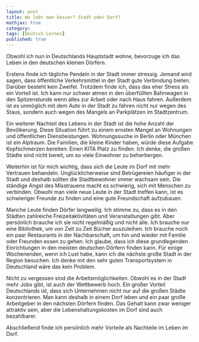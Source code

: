 ```yaml
---
layout: post
title: Wo lebt man besser? Stadt oder Dorf?
mathjax: true
category:
tags: [Deutsch Lernen]
published: true
---
```

Obwohl ich nun in Deutschlands Hauptstadt wohne, bevorzuge ich das Leben in den deutschen kleinen Dörfern.

Erstens finde ich tägliche Pendeln in der Stadt immer stressig. Jemand wird sagen, dass öffentliche Verkehrsmittel in der Stadt gute Verbindung bieten. Darüber besteht kein Zweifel. Trotzdem finde ich, dass das eher Stress als ein Vorteil ist. Ich kann nur schwer atmen in den überfüllten Bahnwagen in den Spitzenstunde wenn alles zur Arbeit oder nach Haus fahren. Außerdem ist es unmöglich mit dem Auto in der Stadt zu fahren nicht nur wegen des Staus, sondern auch wegen des Mangels an Parkplätzen im Stadtzentrum. 
 
Ein weiterer Nachteil des Lebens in der Stadt ist die hohe Anzahl der Bevölkerung. Diese Situation führt zu einem ernsten Mangel an Wohnungen und öffentlichen Dienstleistungen. Wohnungssuche in Berlin oder München ist ein Alptraum. Die Familien, die kleine Kinder haben, würde diese Aufgabe Kopfschmerzen bereiten: Einen KITA Platz zu finden. Ich denke, die großen Städte sind nicht bereit, um so viele Einwohner zu beherbergen.

Weiterhin ist für mich wichtig, dass sich die Leute im Dorf mit mehr Vertrauen behandeln. Unglücklicherweise sind Betrügereien häufiger in der Stadt und deshalb sollten die Stadtbewohner immer wachsam sein. Die ständige Angst des Misstrauens macht es schwierig, sich mit Menschen zu verbinden. Obwohl man viele neue Leute in der Stadt treffen kann, ist es schwieriger Freunde zu finden und eine gute Freundschaft aufzubauen.

Manche Leute finden Dörfer langweilig. Ich stimme zu, dass es in den Städten zahlreiche Freizeitaktivitäten und Veranstaltungen gibt. Aber persönlich brauche ich sie nicht regelmäßig und nicht alle. Ich brauche nur eine Bibliothek, um von Zeit zu Zeit Bücher auszuleihen. Ich brauche noch ein paar Restaurants in der Nachbarschaft, um hin und wieder mit Familie oder Freunden essen zu gehen. Ich glaube, dass ich diese grundlegenden Einrichtungen in den meisten deutschen Dörfern finden kann. Für einige Wochenenden, wenn ich Lust habe, kann ich die nächste große Stadt in der Region besuchen. Ich denke mit den sehr guten Transportsystem in Deutschland wäre das kein Problem.

Nicht zu vergessen sind die Arbeitsmöglichkeiten. Obwohl es in der Stadt mehr Jobs gibt, ist auch der Wettbewerb hoch. Ein großer Vorteil Deutschlands ist, dass sich Unternehmen nicht nur auf die großen Städte konzentrieren. Man kann deshalb in einem Dorf leben und ein paar große Arbeitgeber in den nächsten Dörfern finden. Das Gehalt kann zwar weniger attraktiv sein, aber die Lebenshaltungskosten im Dorf sind auch bezahlbarer.

Abschließend finde ich persönlich mehr Vorteile als Nachteile im Leben im Dorf. 
